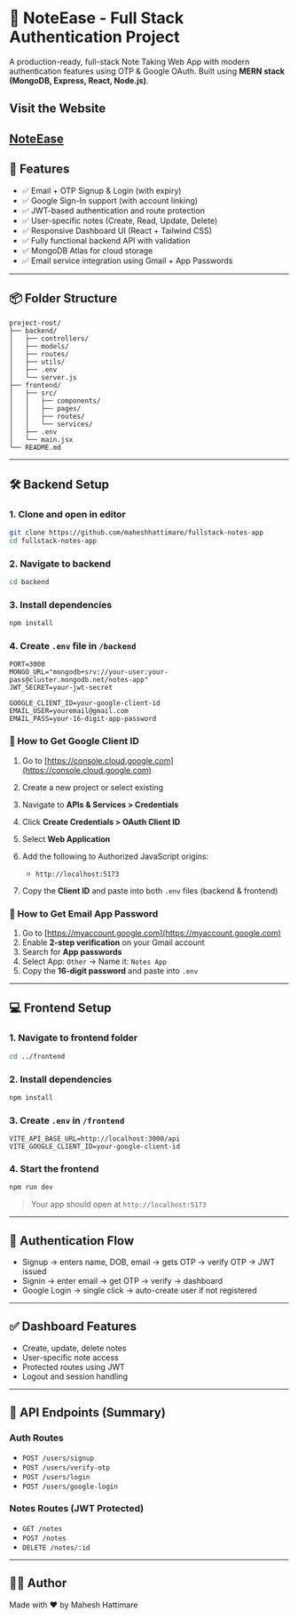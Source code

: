 # 📝 NoteEase - Full Stack Authentication Project

A production-ready, full-stack Note Taking Web App with modern authentication features using OTP & Google OAuth. Built using **MERN stack (MongoDB, Express, React, Node.js)**.

## Visit the Website

## [NoteEase](https://note-easee.vercel.app/)

## 🚀 Features

- ✅ Email + OTP Signup & Login (with expiry)
- ✅ Google Sign-In support (with account linking)
- ✅ JWT-based authentication and route protection
- ✅ User-specific notes (Create, Read, Update, Delete)
- ✅ Responsive Dashboard UI (React + Tailwind CSS)
- ✅ Fully functional backend API with validation
- ✅ MongoDB Atlas for cloud storage
- ✅ Email service integration using Gmail + App Passwords

---

## 📦 Folder Structure

```
project-root/
├── backend/
│   ├── controllers/
│   ├── models/
│   ├── routes/
│   ├── utils/
│   ├── .env
│   └── server.js
├── frontend/
│   ├── src/
│   │   ├── components/
│   │   ├── pages/
│   │   ├── routes/
│   │   └── services/
│   ├── .env
│   └── main.jsx
└── README.md
```

---

## 🛠 Backend Setup

### 1. Clone and open in editor

```bash
git clone https://github.com/maheshhattimare/fullstack-notes-app
cd fullstack-notes-app
```

### 2. Navigate to backend

```bash
cd backend
```

### 3. Install dependencies

```bash
npm install
```

### 4. Create `.env` file in `/backend`

```env
PORT=3000
MONGO_URL="mongodb+srv://your-user:your-pass@cluster.mongodb.net/notes-app"
JWT_SECRET=your-jwt-secret

GOOGLE_CLIENT_ID=your-google-client-id
EMAIL_USER=youremail@gmail.com
EMAIL_PASS=your-16-digit-app-password
```

### 🔐 How to Get Google Client ID

1. Go to [https://console.cloud.google.com](https://console.cloud.google.com)
2. Create a new project or select existing
3. Navigate to **APIs & Services > Credentials**
4. Click **Create Credentials > OAuth Client ID**
5. Select **Web Application**
6. Add the following to Authorized JavaScript origins:

   - `http://localhost:5173`

7. Copy the **Client ID** and paste into both `.env` files (backend & frontend)

### 📧 How to Get Email App Password

1. Go to [https://myaccount.google.com](https://myaccount.google.com)
2. Enable **2-step verification** on your Gmail account
3. Search for **App passwords**
4. Select App: `Other` → Name it: `Notes App`
5. Copy the **16-digit password** and paste into `.env`

---

## 💻 Frontend Setup

### 1. Navigate to frontend folder

```bash
cd ../frontend
```

### 2. Install dependencies

```bash
npm install
```

### 3. Create `.env` in `/frontend`

```env
VITE_API_BASE_URL=http://localhost:3000/api
VITE_GOOGLE_CLIENT_ID=your-google-client-id
```

### 4. Start the frontend

```bash
npm run dev
```

> Your app should open at `http://localhost:5173`

---

## 🔐 Authentication Flow

- Signup → enters name, DOB, email → gets OTP → verify OTP → JWT issued
- Signin → enter email → get OTP → verify → dashboard
- Google Login → single click → auto-create user if not registered

---

## ✅ Dashboard Features

- Create, update, delete notes
- User-specific note access
- Protected routes using JWT
- Logout and session handling

---

## 🧪 API Endpoints (Summary)

### Auth Routes

- `POST /users/signup`
- `POST /users/verify-otp`
- `POST /users/login`
- `POST /users/google-login`

### Notes Routes (JWT Protected)

- `GET /notes`
- `POST /notes`
- `DELETE /notes/:id`

---

## 🧑‍💻 Author

Made with ❤️ by Mahesh Hattimare
